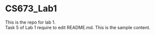 # CS673_Lab1
This is the repo for lab 1.\
Task 5 of Lab 1 require to edit README.md. This is the sample content.
